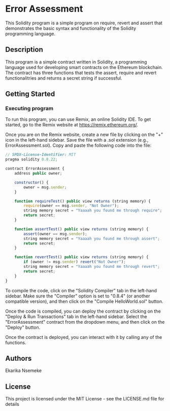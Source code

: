 # Error Assessment

This Solidity program is a simple program on require, revert and assert that demonstrates the basic syntax and functionality of the Solidity programming language.

## Description

This program is a simple contract written in Solidity, a programming language used for developing smart contracts on the Ethereum blockchain. The contract has three functions that tests the assert, require and revert functionalitries and returns a secret string if successful.
## Getting Started

### Executing program

To run this program, you can use Remix, an online Solidity IDE. To get started, go to the Remix website at https://remix.ethereum.org/.

Once you are on the Remix website, create a new file by clicking on the "+" icon in the left-hand sidebar. Save the file with a .sol extension (e.g., ErrorAssessment.sol). Copy and paste the following code into the file:

```javascript
// SPDX-License-Identifier: MIT
pragma solidity 0.8.22;

contract ErrorAssessment {
    address public owner;

    constructor() {
        owner = msg.sender;
    }

    function requireTest() public view returns (string memory) {
        require(owner == msg.sender, "Not Owner");
        string memory secret = "Yaaaah you found me through require";
        return secret;
    }

    function assertTest() public view returns (string memory) {
        assert(owner == msg.sender);
        string memory secret = "Yaaaah you found me through assert";
        return secret;
    }

    function revertTest() public view returns (string memory) {
        if (owner != msg.sender) revert("Not Owner");
        string memory secret = "Yaaaah you found me through revert";
        return secret;
    }
}

```

To compile the code, click on the "Solidity Compiler" tab in the left-hand sidebar. Make sure the "Compiler" option is set to "0.8.4" (or another compatible version), and then click on the "Compile HelloWorld.sol" button.

Once the code is compiled, you can deploy the contract by clicking on the "Deploy & Run Transactions" tab in the left-hand sidebar. Select the "ErrorAssessment" contract from the dropdown menu, and then click on the "Deploy" button.

Once the contract is deployed, you can interact with it by calling any of the  functions.

## Authors

Ekarika Nsemeke


## License

This project is licensed under the MIT License - see the LICENSE.md file for details